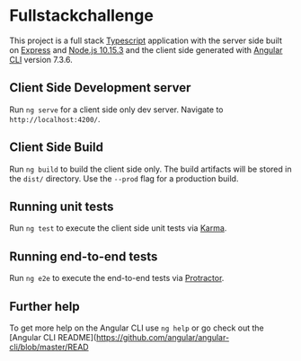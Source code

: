 # Fullstackchallenge

This project is a full stack [Typescript](https://typescriptlang.org) application with the server side built on [Express](https://expressjs.com) and [Node.js 10.15.3](https://nodejs.org) and the client side generated with [Angular CLI](https://github.com/angular/angular-cli) version 7.3.6.

## Client Side Development server

Run `ng serve` for a client side only dev server. Navigate to `http://localhost:4200/`.

## Client Side Build

Run `ng build` to build the client side only. The build artifacts will be stored in the `dist/` directory. Use the `--prod` flag for a production build.

## Running unit tests

Run `ng test` to execute the client side unit tests via [Karma](https://karma-runner.github.io).

## Running end-to-end tests

Run `ng e2e` to execute the end-to-end tests via [Protractor](http://www.protractortest.org/).

## Further help

To get more help on the Angular CLI use `ng help` or go check out the [Angular CLI README](https://github.com/angular/angular-cli/blob/master/READ
